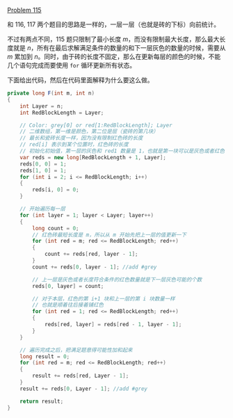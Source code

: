 [Problem 115](https://projecteuler.net/problem=115)

和 116, 117 两个题目的思路是一样的，一层一层（也就是砖的下标）向前统计。

不过有两点不同，115 题只限制了最小长度 $m$，而没有限制最大长度，那么最大长度就是 $n$，所有在最后求解满足条件的数量的和下一层灰色的数量的时候，需要从 $m$ 累加到 $n$。同时，由于砖的长度不固定，那么在更新每层的颜色的时候，不能几个语句完成而要使用 `for` 循环更新所有状态。

下面给出代码，然后在代码里面解释为什么要这么做。

```csharp
private long F(int m, int n)
{
    int Layer = n;
    int RedBlockLength = Layer;

    // Color: grey[0] or red[1:RedBlockLength]; Layer
    // 二维数组，第一维是颜色，第二位是层（瓷砖的第几块）
    // 最长和瓷砖长度一样，因为没有限制红色砖的长度
    // red[i] 表示到某个位置时，红色砖的长度
    // 初始化初始值，第一层的灰色和 red1 数量是 1，也就是第一块可以是灰色或者红色
    var reds = new long[RedBlockLength + 1, Layer];
    reds[0, 0] = 1;
    reds[1, 0] = 1;
    for (int i = 2; i <= RedBlockLength; i++)
    {
        reds[i, 0] = 0;
    }

    // 开始遍历每一层
    for (int layer = 1; layer < Layer; layer++)
    {
        long count = 0;
        // 红色砖最短长度是 m，所以从 m 开始先把上一层的值更新一下
        for (int red = m; red <= RedBlockLength; red++)
        {
            count += reds[red, layer - 1];
        }
        count += reds[0, layer - 1]; //add #grey

        // 上一层是灰色或者长度符合条件的红色数量就是下一层灰色可能的个数
        reds[0, layer] = count;

        // 对于本层，红色的第 i+1 块和上一层的第 i 块数量一样
        // 也就是顺着往后接着铺红色
        for (int red = 1; red <= RedBlockLength; red++)
        {
            reds[red, layer] = reds[red - 1, layer - 1];
        }
    }

    // 遍历完成之后，把满足题意得可能性加和起来
    long result = 0;
    for (int red = m; red <= RedBlockLength; red++)
    {
        result += reds[red, Layer - 1];
    }
    result += reds[0, Layer - 1]; //add #grey

    return result;
}
```
